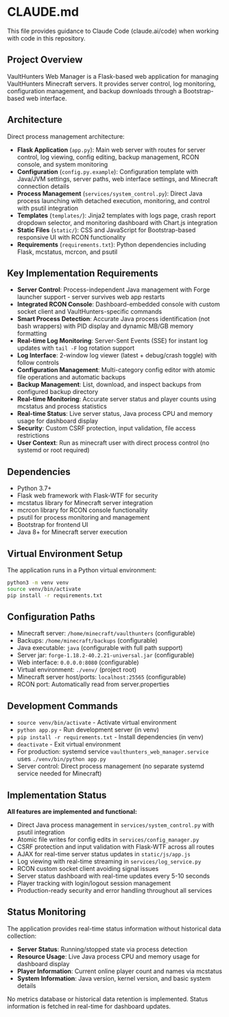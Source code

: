 # CLAUDE.md

This file provides guidance to Claude Code (claude.ai/code) when working with code in this repository.

## Project Overview

VaultHunters Web Manager is a Flask-based web application for managing VaultHunters Minecraft servers. It provides server control, log monitoring, configuration management, and backup downloads through a Bootstrap-based web interface.

## Architecture

Direct process management architecture:

- **Flask Application** (`app.py`): Main web server with routes for server control, log viewing, config editing, backup management, RCON console, and system monitoring
- **Configuration** (`config.py.example`): Configuration template with Java/JVM settings, server paths, web interface settings, and Minecraft connection details
- **Process Management** (`services/system_control.py`): Direct Java process launching with detached execution, monitoring, and control with psutil integration
- **Templates** (`templates/`): Jinja2 templates with logs page, crash report dropdown selector, and monitoring dashboard with Chart.js integration
- **Static Files** (`static/`): CSS and JavaScript for Bootstrap-based responsive UI with RCON functionality
- **Requirements** (`requirements.txt`): Python dependencies including Flask, mcstatus, mcrcon, and psutil

## Key Implementation Requirements

- **Server Control**: Process-independent Java management with Forge launcher support - server survives web app restarts
- **Integrated RCON Console**: Dashboard-embedded console with custom socket client and VaultHunters-specific commands
- **Smart Process Detection**: Accurate Java process identification (not bash wrappers) with PID display and dynamic MB/GB memory formatting
- **Real-time Log Monitoring**: Server-Sent Events (SSE) for instant log updates with `tail -F` log rotation support
- **Log Interface**: 2-window log viewer (latest + debug/crash toggle) with follow controls
- **Configuration Management**: Multi-category config editor with atomic file operations and automatic backups
- **Backup Management**: List, download, and inspect backups from configured backup directory
- **Real-time Monitoring**: Accurate server status and player counts using mcstatus and process statistics
- **Real-time Status**: Live server status, Java process CPU and memory usage for dashboard display
- **Security**: Custom CSRF protection, input validation, file access restrictions
- **User Context**: Run as minecraft user with direct process control (no systemd or root required)

## Dependencies

- Python 3.7+
- Flask web framework with Flask-WTF for security
- mcstatus library for Minecraft server integration
- mcrcon library for RCON console functionality
- psutil for process monitoring and management
- Bootstrap for frontend UI
- Java 8+ for Minecraft server execution

## Virtual Environment Setup

The application runs in a Python virtual environment:
```bash
python3 -m venv venv
source venv/bin/activate
pip install -r requirements.txt
```

## Configuration Paths

- Minecraft server: `/home/minecraft/vaulthunters` (configurable)
- Backups: `/home/minecraft/backups` (configurable)
- Java executable: `java` (configurable with full path support)
- Server jar: `forge-1.18.2-40.2.21-universal.jar` (configurable)
- Web interface: `0.0.0.0:8080` (configurable)
- Virtual environment: `./venv/` (project root)
- Minecraft server host/ports: `localhost:25565` (configurable)
- RCON port: Automatically read from server.properties

## Development Commands

- `source venv/bin/activate` - Activate virtual environment
- `python app.py` - Run development server (in venv)
- `pip install -r requirements.txt` - Install dependencies (in venv)
- `deactivate` - Exit virtual environment
- For production: systemd service `vaulthunters_web_manager.service` uses `./venv/bin/python app.py`
- Server control: Direct process management (no separate systemd service needed for Minecraft)

## Implementation Status

**All features are implemented and functional:**
- Direct Java process management in `services/system_control.py` with psutil integration
- Atomic file writes for config edits in `services/config_manager.py`
- CSRF protection and input validation with Flask-WTF across all routes
- AJAX for real-time server status updates in `static/js/app.js`
- Log viewing with real-time streaming in `services/log_service.py`
- RCON custom socket client avoiding signal issues
- Server status dashboard with real-time updates every 5-10 seconds
- Player tracking with login/logout session management
- Production-ready security and error handling throughout all services

## Status Monitoring

The application provides real-time status information without historical data collection:

- **Server Status**: Running/stopped state via process detection
- **Resource Usage**: Live Java process CPU and memory usage for dashboard display
- **Player Information**: Current online player count and names via mcstatus
- **System Information**: Java version, kernel version, and basic system details

No metrics database or historical data retention is implemented. Status information is fetched in real-time for dashboard updates.